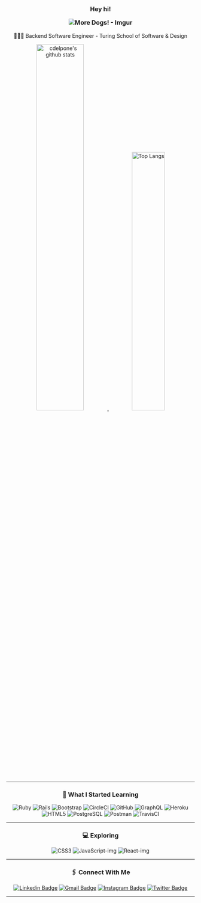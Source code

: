<h3 align="center">
  Hey hi!

  ![More Dogs! - Imgur](https://user-images.githubusercontent.com/81711519/140007302-c1b290b4-12e1-440b-bb3d-72ea69567ab9.gif)
</h3>

<p align="center">
  ‍👩🏻‍💻 Backend Software Engineer - Turing School of Software & Design
</p>

<div align="center" >
<a  href="https://github.com/cdelpone">
<img alt="cdelpone's github stats" width="50%" src="https://github-readme-stats.vercel.app/api?username=cdelpone&show_icons=true&count_private=true&hide_border=true&bg_color=50,e96205,904e99&title_color=fff&text_color=fff&icon_color=f2f2f2" href="https://github.com/cdelpone" />
<img alt="Top Langs" width="42%" src="https://github-readme-stats.vercel.app/api/top-langs/?username=cdelpone&layout=compact&count_private=true&&hide_border=true&bg_color=904e99&title_color=fff&text_color=fff&icon_color=f2f2f2&hide=jupyter%20notebook&langs_count=5" href="https://github.com/cdelpone" /></a>
<hr></hr>

<h3 align="center">💾 What I Started Learning</h3>
<div align="center">

![Ruby](https://img.shields.io/badge/ruby-%23CC342D.svg?style=flat&logo=ruby&logoColor=white)
![Rails](https://img.shields.io/badge/rails-%23CC0000.svg?style=flat&logo=ruby-on-rails&logoColor=white)
![Bootstrap](https://img.shields.io/badge/-Bootstrap-563D7C?style=flat&logo=bootstrap)
![CircleCI](https://img.shields.io/badge/circleci-%23161616.svg?style=flat&logo=circleci&logoColor=white)
![GitHub](https://img.shields.io/badge/-GitHub-181717?style=flat&logo=github)
![GraphQL](https://img.shields.io/badge/-GraphQL-E10098?style=flat&logo=graphql&logoColor=light-pink)
![Heroku](https://img.shields.io/badge/-Heroku-430098?style=flat&logo=heroku)
![HTML5](https://img.shields.io/badge/-HTML5-E34F26?style=flat&logo=html5&logoColor=white)
![PostgreSQL](https://img.shields.io/badge/-PostgreSQL-336791?style=flat&logo=postgresql)
![Postman](https://img.shields.io/badge/Postman-FF6C37?style=flat&logo=postman&logoColor=red)
![TravisCI](https://img.shields.io/badge/travisci-%232B2F33.svg?style=flat&logo=travis&logoColor=white)

<hr></hr>
</div>

<h3 align="center">💻 Exploring</h3>
<p align="center">
<div align="center">

![CSS3](https://img.shields.io/badge/-CSS3-1572B6?style=flat&logo=css3)
![JavaScript-img](https://badges.aleen42.com/src/javascript.svg)
![React-img](https://badges.aleen42.com/src/react.svg)
<hr></hr>

<h3 align="center">🖇 Connect With Me </h3>

[![Linkedin Badge](https://img.shields.io/badge/-cdelpone-0072b1?style=flat&logo=Linkedin&logoColor=white)](https://www.linkedin.com/in/christinadelpone/ "Connect on LinkedIn")
[![Gmail Badge](https://img.shields.io/badge/-cdelpone@gmail.com-c14438?style=flat&logo=Gmail&logoColor=white)](mailto:cdelpone@gmail.com "Connect via Email")
[![Instagram Badge](https://img.shields.io/badge/-cdelpone-C13584?style=flat&logo=Instagram&logoColor=white)](https://www.instagram.com/cdelpone/ "Follow on Instagram")
[![Twitter Badge](https://img.shields.io/badge/-cdelpone-1DA1F2?style=flat&logo=Twitter&logoColor=white)](https://www.twitter.com/cdelpone/ "Follow on Twitter")
<hr></hr>


<!--
**cdelpone/cdelpone** is a ✨ _special_ ✨ repository because its `README.md` (this file) appears on your GitHub profile.

Here are some ideas to get you started:

- 🔭 I’m currently working on ...
- 🌱 I’m currently learning ...
- 👯 I’m looking to collaborate on ...
- 🤔 I’m looking for help with ...
- 💬 Ask me about ...
- 📫 How to reach me: ...
- 😄 Pronouns: ...
- ⚡ Fun fact: ...
[![Spotify](https://novatorem.vercel.app/api/spotify)](https://open.spotify.com/user/12178515106)
![Python](https://img.shields.io/badge/python-3670A0?style=flat&logo=python&logoColor=ffdd54)
![CircleCI](https://img.shields.io/badge/circleci-%23161616.svg?style=flat&logo=circleci&logoColor=white)
<a  href="https://github.com/cdelpone">
<img alt="cdelpone's github stats" width="50%" src="https://github-readme-stats.vercel.app/api?username=cdelpone&show_icons=true&count_private=true&hide_border=true&theme=yeblu" href="https://github.com/cdelpone" />
<img alt="Top Langs" width="42%" src="https://github-readme-stats.vercel.app/api/top-langs/?username=cdelpone&layout=compact&count_private=true&&hide_border=true&theme=yeblu&hide=jupyter%20notebook&langs_count=5" href="https://github.com/cdelpone" />
</a>
-->

<!-- Markdown link & img dfn's -->
<!-- [travis-image]: https://app.travis-ci.com/TannerDale/bones-be.svg?branch=main
[travis-url]: https://app.travis-ci.com/TannerDale/bones-be
[Github-img]: https://img.shields.io/badge/GitHub-100000?style=for-the-badge&logo=github&logoColor=white -->

<!-- #### Development -->
<!-- [Atom-img]: https://img.shields.io/badge/Atom-66595C.svg?&style=flaste&logo=atom&logoColor=white
[Bootstrap-img]: https://img.shields.io/badge/Bootstrap-563D7C?style=for-the-badge&logo=bootstrap&logoColor=white
[Figaro-img]: https://img.shields.io/badge/figaro-b81818.svg?&style=flaste&logo=rubygems&logoColor=white
[Git-img]: https://img.shields.io/badge/Git-F05032.svg?&style=flaste&logo=git&logoColor=white
[Github-img]: https://img.shields.io/badge/GitHub-181717.svg?&style=flaste&logo=github&logoColor=white
[Markdown-img]: https://img.shields.io/badge/Markdown-000000?style=for-the-badge&logo=markdown&logoColor=white
[PostgreSQL-img]: https://img.shields.io/badge/PostgreSQL-4169E1.svg?&style=flaste&logo=postgresql&logoColor=white
[Postman-img]: https://img.shields.io/badge/Postman-FF6C37?style=for-the-badge&logo=Postman&logoColor=white
[Rubocop-img]: https://img.shields.io/badge/rubocop-b81818.svg?&style=flaste&logo=rubygems&logoColor=white
[Ruby on Rails-img]: https://img.shields.io/badge/Ruby%20On%20Rails-b81818.svg?&style=flat&logo=rubyonrails&logoColor=white -->

<!-- #### Languages -->
<!-- [ActiveRecord-img]: https://img.shields.io/badge/ActiveRecord-CC0000.svg?&style=flaste&logo=rubyonrails&logoColor=white
[CSS3-img]: https://img.shields.io/badge/CSS3-1572B6.svg?&style=flaste&logo=css3&logoColor=white
[HTML5-img]: https://img.shields.io/badge/HTML5-0EB201.svg?&style=flaste&logo=html5&logoColor=white
[Ruby-img]: https://img.shields.io/badge/Ruby-CC0000.svg?&style=flaste&logo=ruby&logoColor=white 
[React-img]: https://badges.aleen42.com/src/react.svg
[JavaScript-img]: https://badges.aleen42.com/src/javascript.svg
-->

<!-- #### Deployment -->
<!-- [Heroku-img]: https://img.shields.io/badge/Heroku-430098.svg?&style=flaste&logo=heroku&logoColor=white
[Circle CI-img]: https://img.shields.io/badge/-CircleCi-brightgreen.svg?logo=LOGO
[Faraday-img]: https://img.shields.io/badge/faraday-b81818.svg?&style=flaste&logo=rubygems&logoColor=white -->

<!-- #### Testing -->
<!-- [Capybara-img]: https://img.shields.io/badge/capybara-b81818.svg?&style=flaste&logo=rubygems&logoColor=white
[Launchy-img]: https://img.shields.io/badge/launchy-b81818.svg?&style=flaste&logo=rubygems&logoColor=white
[Pry-img]: https://img.shields.io/badge/pry-b81818.svg?&style=flaste&logo=rubygems&logoColor=white
[RSPEC-img]: https://img.shields.io/badge/rspec-b81818.svg?&style=flaste&logo=rubygems&logoColor=white
[Shoulda Matchers-img]: https://img.shields.io/badge/shoulda--matchers-b81818.svg?&style=flaste&logo=rubygems&logoColor=white
[Simplecov-img]: https://img.shields.io/badge/simplecov-b81818.svg?&style=flaste&logo=rubygems&logoColor=white
[VCR-img]: https://img.shields.io/badge/vcr-b81818.svg?&style=flaste&logo=rubygems&logoColor=white
[Webmock-img]: https://img.shields.io/badge/webmock-b81818.svg?&style=flaste&logo=rubygems&logoColor=white -->

<!-- #### Development Principles -->
<!-- [OOP-img]: https://img.shields.io/badge/OOP-b81818.svg?&style=flaste&logo=OOP&logoColor=white
[TDD-img]: https://img.shields.io/badge/TDD-b87818.svg?&style=flaste&logo=TDD&logoColor=white
[MVC-img]: https://img.shields.io/badge/MVC-b8b018.svg?&style=flaste&logo=MVC&logoColor=white
[REST-img]: https://img.shields.io/badge/REST-33b818.svg?&style=flaste&logo=REST&logoColor=white -->
